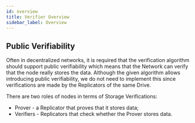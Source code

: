 ```yaml
---
id: overview
title: Verifier Overview
sidebar_label: Overview
---
```


## Public Verifiability
Often in decentralized networks, it is required that the verification algorithm should support public verifiability which means that the Network can verify that the node really stores the data. Although the given algorithm allows introducing public verifiability, we do not need to implement this since verifications are made by the Replicators of the same Drive.

There are two roles of nodes in terms of Storage Verifications:
 - Prover - a Replicator that proves that it stores data;
 - Verifiers - Replicators that check whether the Prover stores data.